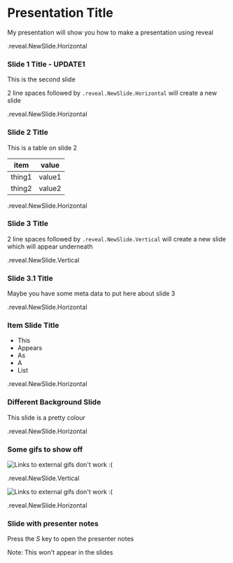# Presentation Title

My presentation will show you how to make a presentation using reveal


.reveal.NewSlide.Horizontal

### Slide 1 Title - UPDATE1

This is the second slide

2 line spaces followed by `.reveal.NewSlide.Horizontal` will create a new slide


.reveal.NewSlide.Horizontal

### Slide 2 Title

This is a table on slide 2

|item|value|
|---|---|
|thing1|value1|
|thing2|value2|


.reveal.NewSlide.Horizontal

### Slide 3 Title

2 line spaces followed by `.reveal.NewSlide.Vertical` will create a new slide which will appear underneath


.reveal.NewSlide.Vertical

### Slide 3.1 Title

Maybe you have some meta data to put here about slide 3


.reveal.NewSlide.Horizontal

### Item Slide Title

- This <!-- .element: class="fragment" data-fragment-index="1" -->
- Appears <!-- .element: class="fragment" data-fragment-index="2" -->
- As <!-- .element: class="fragment" data-fragment-index="3" -->
- A <!-- .element: class="fragment" data-fragment-index="4" -->
- List <!-- .element: class="fragment" data-fragment-index="5" -->


.reveal.NewSlide.Horizontal

### Different Background Slide

<!-- .slide: data-background="#ff0000" -->

This slide is a pretty colour


.reveal.NewSlide.Horizontal

### Some gifs to show off

![Links to external gifs don't work :(](gifs/test.gif)


.reveal.NewSlide.Vertical

![Links to external gifs don't work :(](https://gph.is/2pBao24)


.reveal.NewSlide.Horizontal

### Slide with presenter notes

Press the _S_ key to open the presenter notes

Note: This won't appear in the slides
